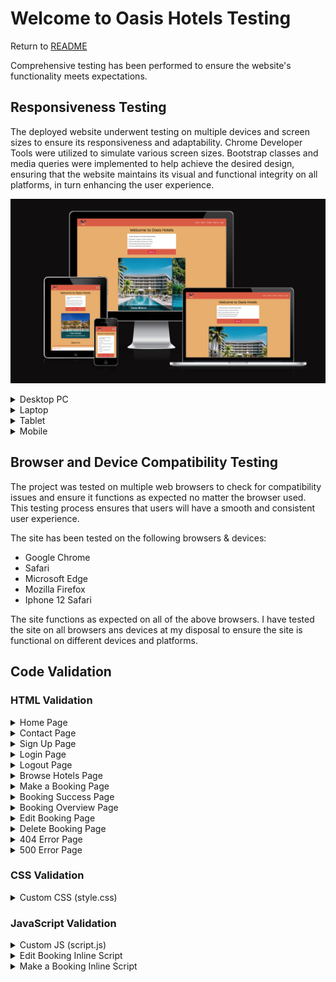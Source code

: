 # Welcome to Oasis Hotels Testing 

Return to [README](#README.md)

Comprehensive testing has been performed to ensure the website's functionality meets expectations.

## Responsiveness Testing

The deployed website underwent testing on multiple devices and screen sizes to ensure its responsiveness and adaptability. Chrome Developer Tools were utilized to simulate various screen sizes. Bootstrap classes and media queries were implemented to help achieve the desired design, ensuring that the website maintains its visual and functional integrity on all platforms, in turn enhancing the user experience.

![I Am Responsive](/documentation/readme_images/i-am-responsive.png)

<details>
<summary> Desktop PC
</summary>

![Desktop PC](documentation/validation/desktop.png)
</details>

<details>
<summary> Laptop
</summary>

![Laptop](documentation/validation/laptop.png)
</details>

<details>
<summary> Tablet
</summary>

![Tablet](documentation/validation/tablet.png)
</details>

<details>
<summary> Mobile
</summary>

![Mobile](documentation/validation/mobile.png)
</details>

## Browser  and Device Compatibility Testing

The project was tested on multiple web browsers to check for compatibility issues and ensure it functions as expected no matter the browser used. This testing process ensures that users will have a smooth and consistent user experience.

The site has been tested on the following browsers & devices:
* Google Chrome
* Safari
* Microsoft Edge
* Mozilla Firefox
* Iphone 12 Safari

The site functions as expected on all of the above browsers. I have tested the site on all browsers ans devices at my disposal to ensure the site is functional on different devices and platforms.

## Code Validation 

### HTML Validation

<details>
<summary> Home Page
</summary>

![Home Page](documentation/validation/html-validation-homepage.png)
</details>

<details>
<summary> Contact Page
</summary>

![Contact Page](documentation/validation/html-validation-contact.png)
</details>

<details>
<summary> Sign Up Page
</summary>

![Sign Up Page](documentation/validation/html-signup-validation.png)
</details>

<details>
<summary> Login Page
</summary>

![Login Page](documentation/validation/html-login-validation.png)
</details>

<details>
<summary> Logout Page
</summary>

![Logout Page](documentation/validation/html-logout-validation.png)
</details>

<details>
<summary> Browse Hotels Page
</summary>

![Browse Hotels Page](documentation/validation/html-hotel-booking-validation.png)
</details>

<details>
<summary> Make a Booking Page
</summary>

![Make a Booking Page](documentation/validation/html-make-a-booking-validation.png)
</details>

<details>
<summary> Booking Success Page
</summary>

![Booking Success Page](documentation/validation/html-booking-success-validation.png)
</details>

<details>
<summary> Booking Overview Page
</summary>

![Booking Overview Page](documentation/validation/html-booking-overview-validation.png)
</details>

<details>
<summary> Edit Booking Page
</summary>

![Edit Booking Page](documentation/validation/html-edit-booking-validation.png)
</details>

<details>
<summary> Delete Booking Page
</summary>

![Delete Booking Page](documentation/validation/html-delete-booking-validation.png)
</details>

<details>
<summary> 404 Error Page
</summary>

![404 Error Page](documentation/validation/html-404-validation.png)
</details>

<details>
<summary> 500 Error Page
</summary>

![500 Error Page](documentation/validation/html-500-validation.png)
</details> 

### CSS Validation

<details>
<summary> Custom CSS (style.css)
</summary>

![Custom CSS (style.css)](documentation/validation/css-validation.png)
</details>

### JavaScript Validation

<details>
<summary> Custom JS (script.js)
</summary>

![Custom JS (script.js)](documentation/validation/custom-js-validation.png)
</details>

<details>
<summary> Edit Booking Inline Script
</summary>

![Edit Booking Inline Script](documentation/validation/edit-booking-js-validation.png)
</details>

<details>
<summary> Make a Booking Inline Script
</summary>

![Make a Booking Inline Script](documentation/validation/make-booking-js-validation.png)
</details>